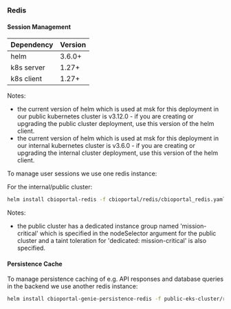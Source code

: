 ### Redis

#### Session Management

| Dependency    | Version |
| ------------- |---------|
| helm          | 3.6.0+  |
| k8s server    | 1.27+   |
| k8s client    | 1.27+   |

Notes:
* the current version of helm which is used at msk for this deployment in our public kubernetes cluster is v3.12.0 - if you are creating or upgrading the public cluster deployment, use this version of the helm client.
* the current version of helm which is used at msk for this deployment in our internal kubernetes cluster is v3.6.0 - if you are creating or upgrading the internal cluster deployment, use this version of the helm client.

To manage user sessions we use one redis instance:

For the internal/public cluster:
```bash
helm install cbioportal-redis -f cbioportal/redis/cbioportal_redis.yaml --version 12.8.3 --set auth.password=picksomeredispassword oci://registry-1.docker.io/bitnamicharts/redis
```
Notes:
* the public cluster has a dedicated instance group named 'mission-critical' which is specified in the nodeSelector argument for the public cluster and a taint toleration for 'dedicated: mission-critical' is also specified.

#### Persistence Cache

To manage persistence caching of e.g. API responses and database queries in the backend we use another redis instance:

```bash
helm install cbioportal-genie-persistence-redis -f public-eks-cluster/redis/cbioportal_redis_replica.yaml --version 17.11.6 --set auth.password=picksomeredispassword oci://registry-1.docker.io/bitnamicharts/redis
```
